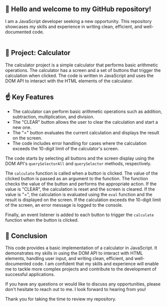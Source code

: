👋 Hello and welcome to my GitHub repository!
-------------------

I am a JavaScript developer seeking a new opportunity. This repository showcases my skills and experience in writing clean, efficient, and well-documented code.
</br>
</br>

🧮 Project: Calculator
-------------------

The calculator project is a simple calculator that performs basic arithmetic operations. The calculator has a screen and a set of buttons that trigger the calculation when clicked. The code is written in JavaScript and uses the DOM API to interact with the HTML elements of the calculator.

☝️ Key Features
------------

-   The calculator can perform basic arithmetic operations such as addition, subtraction, multiplication, and division.
-   The "CLEAR" button allows the user to clear the calculation and start a new one.
-   The "=" button evaluates the current calculation and displays the result on the screen.
-   The code includes error handling for cases where the calculation exceeds the 10-digit limit of the calculator's screen.

The code starts by selecting all buttons and the screen display using the DOM API's `querySelectorAll` and `querySelector` methods, respectively.

The `calculate` function is called when a button is clicked. The value of the clicked button is passed as an argument to the function. The function checks the value of the button and performs the appropriate action. If the value is "CLEAR", the calculation is reset and the screen is cleared. If the value is "=", the calculation is evaluated using the `eval` function and the result is displayed on the screen. If the calculation exceeds the 10-digit limit of the screen, an error message is logged to the console.

Finally, an event listener is added to each button to trigger the `calculate` function when the button is clicked.

📑 Conclusion
----------

This code provides a basic implementation of a calculator in JavaScript. It demonstrates my skills in using the DOM API to interact with HTML elements, handling user input, and writing clean, efficient, and well-documented code. I am confident that my skills and experience will enable me to tackle more complex projects and contribute to the development of successful applications.

If you have any questions or would like to discuss any opportunities, please don't hesitate to reach out to me. I look forward to hearing from you!

Thank you for taking the time to review my repository.
